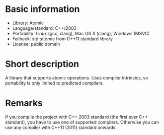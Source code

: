 Basic information
=================

* Library: Atomic
* Language/standard: C++/2003
* Portability: Linux (gcc, clang), Mac OS X (clang), Windows (MSVC)
* Fallback: std::atomic from C++11 standard library
* License: public domain

Short description
=================

A library that supports atomic operations. Uses compiler intrinsics,
so portability is only limited to predicted compilers.

Remarks
=======

If you compile the project with C++ 2003 standard (the first ever C++ standard),
you have to use one of supported compilers. Otherwise you can use any compiler
with C++11 (2011) standard onwards.



